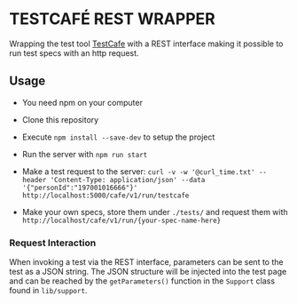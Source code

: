 # TESTCAFÉ REST WRAPPER

Wrapping the test tool [TestCafe](https://devexpress.github.io/testcafe/) with a REST interface making it possible to run test specs with an http request.

## Usage

- You need npm on your computer

- Clone this repository

- Execute `npm install --save-dev` to setup the project

- Run the server with `npm run start` 

- Make a test request to the server: 
    `curl -v -w '@curl_time.txt' --header 'Content-Type: application/json' --data '{"personId":"197001016666"}' http://localhost:5000/cafe/v1/run/testcafe`

- Make your own specs, store them under `./tests/` and request them with `http://localhost/cafe/v1/run/{your-spec-name-here}`

### Request Interaction

When invoking a test via the REST interface, parameters can be sent to the test as a JSON string. The JSON structure will be injected into the test page and can be reached by the `getParameters()` function in the `Support` class found in `lib/support`.

